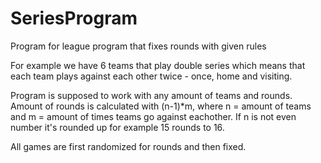# SeriesProgram
Program for league program that fixes rounds with given rules

For example we have 6 teams that play double series which means that each team plays against each other twice - once,
home and visiting.

Program is supposed to work with any amount of teams and rounds. Amount of rounds is calculated with (n-1)*m,
where n = amount of teams and m = amount of times teams go against eachother. 
If n is not even number it's rounded up for example 15 rounds to 16.

All games are first randomized for rounds and then fixed.

